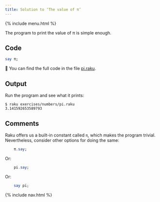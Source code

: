 ```yaml
---
title: Solution to ‘The value of π’
---
```


{% include menu.html %}

The program to print the value of π is simple enough.

## Code

```raku
say π;
```

🦋 You can find the full code in the file [pi.raku](https://github.com/ash/raku-course/blob/master/exercises/numbers/pi.raku).

## Output

Run the program and see what it prints:

```console
$ raku exercises/numbers/pi.raku
3.141592653589793
```

## Comments

Raku offers us a built-in constant called `π`, which makes the program trivial. Nevertheless, consider other options for doing the same:

```raku
    π.say;
```

Or:

```raku
    pi.say;
```

Or:

```raku
    say pi;
```

{% include nav.html %}

